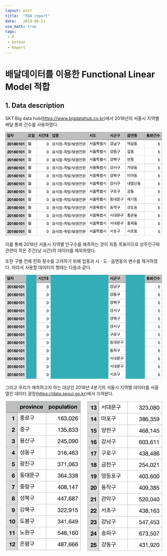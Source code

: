 ```yaml
---
layout: post
title:  "FDA report"
date:   2019-06-21
use_math: true
tags:
 - R
 - korean
 - Report
---
```


# 배달데이터를 이용한 Functional Linear Model 적합

## 1. Data description

SKT Big data hub(https://www.bigdatahub.co.kr)에서 2018년의 서울시 지역별 배달 통화 건수를 사용하였다.

![](/assets/FDA/0_1.png)

이를 통해 2018년 서울시 지역별 인구수를 예측하는 것이 최종 목표이므로 상주인구와 관련이 적은 주간(낮 시간)의 데이터를 제외하였다.

또한 구별 전체 전화 횟수를 고려하기 위해 업종과 시 $\cdot$ 도 $\cdot$ 읍면동의 변수를 제거하였다. 따라서 사용할 데이터의 형태는 다음과 같다.

![](/assets/FDA/0_2.png)

그리고 우리가 예측하고자 하는 대상인 2018년 4분기의 서울시 지역별 데이터를 서울 열린 데이터 광장(https://data.seoul.go.kr)에서 가져왔다.

![](/assets/FDA/0_3.png)

